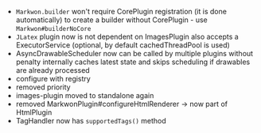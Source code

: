 * `Markwon.builder` won't require CorePlugin registration (it is done automatically)
  to create a builder without CorePlugin - use `Markwon#builderNoCore`
* `JLatex` plugin now is not dependent on ImagesPlugin
  also accepts a ExecutorService (optional, by default cachedThreadPool is used)
* AsyncDrawableScheduler now can be called by multiple plugins without penalty
  internally caches latest state and skips scheduling if drawables are already processed
* configure with registry
* removed priority
* images-plugin moved to standalone again
* removed MarkwonPlugin#configureHtmlRenderer -> now part of HtmlPlugin
* TagHandler now has `supportedTags()` method